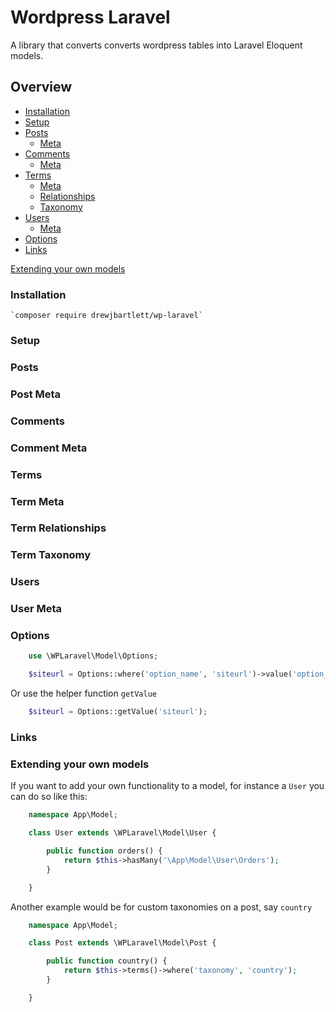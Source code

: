 # Wordpress Laravel
A library that converts converts wordpress tables into Laravel Eloquent models.

## Overview
 - [Installation](#installation)
 - [Setup](#setup)
 - [Posts](#posts)
   - [Meta](#post-meta)
 - [Comments](#comments)
   - [Meta](#comment-meta)
 - [Terms](#terms)
   - [Meta](#term-meta)
   - [Relationships](#term-relationships)
   - [Taxonomy](#term-taxonomy)
 - [Users](#users)
   - [Meta](#user-meta)
 - [Options](#options)
 - [Links](#links)

[Extending your own models](#extending-your-own-models)

### Installation

    `composer require drewjbartlett/wp-laravel`

### Setup

### Posts

### Post Meta

### Comments

### Comment Meta

### Terms

### Term Meta

### Term Relationships

### Term Taxonomy

### Users

### User Meta

### Options

```php
    use \WPLaravel\Model\Options;

    $siteurl = Options::where('option_name', 'siteurl')->value('option_value');
```

Or use the helper function `getValue`

```php
    $siteurl = Options::getValue('siteurl');
```

### Links

### Extending your own models

If you want to add your own functionality to a model, for instance a `User` you can do so like this:

```php
    namespace App\Model;

    class User extends \WPLaravel\Model\User {

        public function orders() {
            return $this->hasMany('\App\Model\User\Orders');
        }

    }
```

Another example would be for custom taxonomies on a post, say `country`

```php
    namespace App\Model;

    class Post extends \WPLaravel\Model\Post {

        public function country() {
            return $this->terms()->where('taxonomy', 'country');
        }

    }
```
